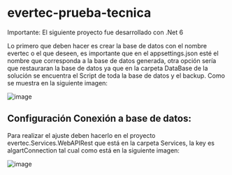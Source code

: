# evertec-prueba-tecnica

Importante: El siguiente proyecto fue desarrollado con .Net 6 

Lo primero que deben hacer es crear la base de datos con el nombre evertec o el que deseen, es importante que en el appsettings.json esté el nombre que corresponda a la base de datos generada, otra opción sería que restauraran la base de datos ya que en la carpeta  DataBase de la solución se encuentra el Script de toda la base de datos y el backup. Como se muestra en la siguiente imagen:

![image](https://user-images.githubusercontent.com/36134674/212647514-355b1189-68e6-49cf-a299-bb8ceefc666d.png)

## Configuración Conexión a base de datos:

Para realizar el ajuste deben hacerlo en el proyecto evertec.Services.WebAPIRest que está en la carpeta Services, la key es algartConnection tal cual como está en la siguiente imagen:

![image](https://user-images.githubusercontent.com/36134674/212648271-49db862f-c714-46fb-aaed-66cfc6810c46.png)

